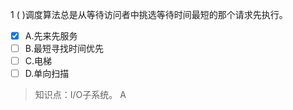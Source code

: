 1
( )调度算法总是从等待访问者中挑选等待时间最短的那个请求先执行。
- [x] A.先来先服务 
- [ ] B.最短寻找时间优先 
- [ ] C.电梯 
- [ ] D.单向扫描

> 知识点：I/O子系统。
> A
